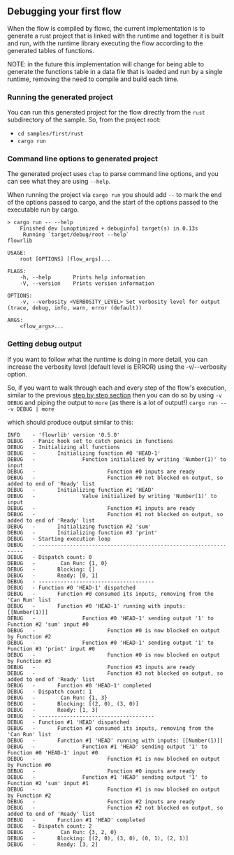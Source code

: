 ## Debugging your first flow
When the flow is compiled by flowc, the current implementation is to generate a rust project that is linked with the 
runtime and together it is built and run, with the runtime library executing the flow according to the generated 
tables of functions.

NOTE: in the future this implementation will change for being able to generate the functions table in a data file that is loaded and
run by a single runtime, removing the need to compile and build each time.

### Running the generated project
You can run this generated project for the flow directly from the `rust` subdirectory of the sample.
So, from the project root:
* `cd samples/first/rust`
* `cargo run`

### Command line options to generated project
The generated project uses `clap` to parse command line options, and you can see what they are using `--help`.

When running the project via `cargo run` you should add `--` to mark the end of the options passed to cargo, 
and the start of the options passed to the executable run by cargo.

```
> cargo run -- --help
    Finished dev [unoptimized + debuginfo] target(s) in 0.13s
     Running `target/debug/root --help`
flowrlib

USAGE:
    root [OPTIONS] [flow_args]...

FLAGS:
    -h, --help       Prints help information
    -V, --version    Prints version information

OPTIONS:
    -v, --verbosity <VERBOSITY_LEVEL> Set verbosity level for output (trace, debug, info, warn, error (default))

ARGS:
    <flow_args>...
```

### Getting debug output
If you want to follow what the runtime is doing in more detail, you can increase the verbosity level (default level is ERROR)
using the -v/--verbosity option.

So, if you want to walk through each and every step of the flow's execution, similar to the previous [step by step section](step-by-step.md) 
then you can do so by using `-v DEBUG` and piping the output to `more` (as there is a lot of output!) ```cargo run -- -v DEBUG | more```

which should produce output similar to this:

```
INFO    - 'flowrlib' version '0.5.0'
DEBUG   - Panic hook set to catch panics in functions
DEBUG   - Initializing all functions
DEBUG   -       Initializing function #0 'HEAD-1'
DEBUG   -               Function initialized by writing 'Number(1)' to input
DEBUG   -                       Function #0 inputs are ready
DEBUG   -                       Function #0 not blocked on output, so added to end of 'Ready' list
DEBUG   -       Initializing function #1 'HEAD'
DEBUG   -               Value initialized by writing 'Number(1)' to input
DEBUG   -                       Function #1 inputs are ready
DEBUG   -                       Function #1 not blocked on output, so added to end of 'Ready' list
DEBUG   -       Initializing function #2 'sum'
DEBUG   -       Initializing function #3 'print'
DEBUG   - Starting execution loop
DEBUG   - -----------------------------------------------------------------
DEBUG   - Dispatch count: 0
DEBUG   -        Can Run: {1, 0}
DEBUG   -       Blocking: []
DEBUG   -       Ready: [0, 1]
DEBUG   - -------------------------------------
DEBUG   - Function #0 'HEAD-1' dispatched
DEBUG   -       Function #0 consumed its inputs, removing from the 'Can Run' list
DEBUG   -       Function #0 'HEAD-1' running with inputs: [[Number(1)]]
DEBUG   -               Function #0 'HEAD-1' sending output '1' to Function #2 'sum' input #0
DEBUG   -                       Function #0 is now blocked on output by Function #2
DEBUG   -               Function #0 'HEAD-1' sending output '1' to Function #3 'print' input #0
DEBUG   -                       Function #0 is now blocked on output by Function #3
DEBUG   -                       Function #3 inputs are ready
DEBUG   -                       Function #3 not blocked on output, so added to end of 'Ready' list
DEBUG   -       Function #0 'HEAD-1' completed
DEBUG   - Dispatch count: 1
DEBUG   -        Can Run: {1, 3}
DEBUG   -       Blocking: [(2, 0), (3, 0)]
DEBUG   -       Ready: [1, 3]
DEBUG   - -------------------------------------
DEBUG   - Function #1 'HEAD' dispatched
DEBUG   -       Function #1 consumed its inputs, removing from the 'Can Run' list
DEBUG   -       Function #1 'HEAD' running with inputs: [[Number(1)]]
DEBUG   -               Function #1 'HEAD' sending output '1' to Function #0 'HEAD-1' input #0
DEBUG   -                       Function #1 is now blocked on output by Function #0
DEBUG   -                       Function #0 inputs are ready
DEBUG   -               Function #1 'HEAD' sending output '1' to Function #2 'sum' input #1
DEBUG   -                       Function #1 is now blocked on output by Function #2
DEBUG   -                       Function #2 inputs are ready
DEBUG   -                       Function #2 not blocked on output, so added to end of 'Ready' list
DEBUG   -       Function #1 'HEAD' completed
DEBUG   - Dispatch count: 2
DEBUG   -        Can Run: {3, 2, 0}
DEBUG   -       Blocking: [(2, 0), (3, 0), (0, 1), (2, 1)]
DEBUG   -       Ready: [3, 2]
```
